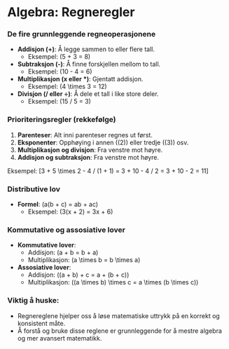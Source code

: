 # Algebra: Regneregler

### De fire grunnleggende regneoperasjonene
- **Addisjon (+)**: Å legge sammen to eller flere tall.
  - Eksempel: \(5 + 3 = 8\)
- **Subtraksjon (-)**: Å finne forskjellen mellom to tall.
  - Eksempel: \(10 - 4 = 6\)
- **Multiplikasjon (x eller \*)**: Gjentatt addisjon.
  - Eksempel: \(4 \times 3 = 12\)
- **Divisjon (/ eller ÷)**: Å dele et tall i like store deler.
  - Eksempel: \(15 / 5 = 3\)

### Prioriteringsregler (rekkefølge)
1. **Parenteser**: Alt inni parenteser regnes ut først.
2. **Eksponenter**: Opphøying i annen (\(2\)) eller tredje (\(3\)) osv.
3. **Multiplikasjon og divisjon**: Fra venstre mot høyre.
4. **Addisjon og subtraksjon**: Fra venstre mot høyre.

Eksempel:
\[3 + 5 \times 2 - 4 / (1 + 1) = 3 + 10 - 4 / 2 = 3 + 10 - 2 = 11\]

### Distributive lov
- **Formel**: \(a(b + c) = ab + ac\)
  - Eksempel: \(3(x + 2) = 3x + 6\)

### Kommutative og assosiative lover
- **Kommutative lover**:
  - Addisjon: \(a + b = b + a\)
  - Multiplikasjon: \(a \times b = b \times a\)
- **Assosiative lover**:
  - Addisjon: \((a + b) + c = a + (b + c)\)
  - Multiplikasjon: \((a \times b) \times c = a \times (b \times c)\)

### Viktig å huske:
- Regnereglene hjelper oss å løse matematiske uttrykk på en korrekt og konsistent måte.
- Å forstå og bruke disse reglene er grunnleggende for å mestre algebra og mer avansert matematikk.